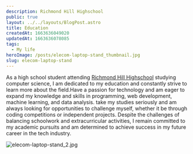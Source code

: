 ```yaml
---
description: Richmond Hill Highschool
public: true
layout: ../../layouts/BlogPost.astro
title: Education
createdAt: 1663636049020
updatedAt: 1663636078085
tags:
  - My life
heroImage: /posts/elecom-laptop-stand_thumbnail.jpg
slug: elecom-laptop-stand
---
```




As a high school student attending [Richmond Hill Highschool](https://www.richmondhillhs.org) studying computer science, I am dedicated to my education and constantly strive to learn more about the field.Have a passion for technology and am eager to expand my knowledge and skills in programming, web development, machine learning, and data analysis. take my studies seriously and am always looking for opportunities to challenge myself, whether it be through coding competitions or independent projects. Despite the challenges of balancing schoolwork and extracurricular activities, I remain committed to my academic pursuits and am determined to achieve success in my future career in the tech industry.


![elecom-laptop-stand_2.jpg](/posts/elecom-laptop-stand_elecom-laptop-stand-2-jpg.jpg)
